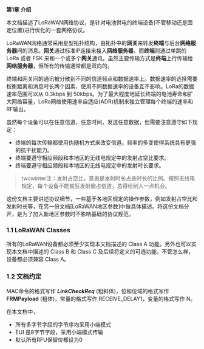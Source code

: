 

**第1章 介绍**

本文档描述了LoRaWAN网络协议，是针对电池供电的终端设备(不管移动还是固定位置)进行优化的一套网络协议。

LoRaWAN网络通常采用星型拓扑结构，由拓扑中的**网关**来转发**终端**与后台**网络服务器**间的消息。**网关**通过标准IP连接来接入**网络服务器**，而**终端**则通过单跳的 LoRa 或者 FSK 来和一个或多个**网关**通讯。虽然主要传输方式是**终端**上行传输给**网络服务器**，但所有的传输通常都是双向的。

终端和网关间的通讯被分散到不同的信道频点和数据速率上。数据速率的选择需要权衡距离和消息时长两个因素，使用不同数据速率的设备互不影响。LoRa的数据速率范围可以从 0.3kbps 到 50kbps。为了最大程度地延长终端的电池寿命和扩大网络容量，LoRa网络使用速率自适应(ADR)机制来独立管理每个终端的速率和RF输出。

虽然每个设备可以在任意信道，任意时间，发送任意数据，但需要注意遵守如下规定：

- 终端的每次传输都使用伪随机方式来改变信道。频率的多变使得系统具有更强的抗干扰能力。
- 终端要遵守相应频段和本地区的无线电规定中的发射占空比要求。
- 终端要遵守相应频段和本地区的无线电规定中的发射时长要求。

> twowinter注：发射占空比，意思是发射时长占总时长的比例。按照无线电规定，每个设备不能疯狂发射霸占信道，总得给别人一点机会。


这份文档主要讲述协议细节，一些基于各地区规定的操作参数，例如发射占空比和发射时长等，在另一份文档[LoRaWAN地区参数]中做具体描述。将这份文档分开，是为了加入新地区参数时不影响基础的协议规范。

### 1.1 LoRaWAN Classes

所有的LoRaWAN设备都必须至少实现本文档描述的 Class A 功能。另外也可以实现本文档中描述的 Class B 和 Class C 及后续将定义的可选功能。不管怎么样，设备都必须兼容 Class A。

### 1.2 文档约定

MAC命令的格式写作 ***LinkCheckReq*** (粗斜体)，位和位域的格式写作 **FRMPayload** (粗体)，常量的格式写作 RECEIVE_DELAY1，变量的格式写作 N。

在本文档中，

- 所有多字节字段的字节序均采用小端模式
- EUI 是8字节字段，采用小端模式传输
- 默认所有RFU保留位都设为0

